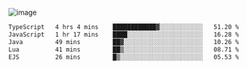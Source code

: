 ![image](https://github-profile-trophy.vercel.app/?username=CMOISDEAD&theme=kimbie_dark&row=1&no-frame=true&margin-w=15&margin-h=15)
<!--START_SECTION:waka-->

```txt
TypeScript   4 hrs 4 mins    ████████████▓░░░░░░░░░░░░   51.20 %
JavaScript   1 hr 17 mins    ████░░░░░░░░░░░░░░░░░░░░░   16.28 %
Java         49 mins         ██▓░░░░░░░░░░░░░░░░░░░░░░   10.26 %
Lua          41 mins         ██▒░░░░░░░░░░░░░░░░░░░░░░   08.71 %
EJS          26 mins         █▒░░░░░░░░░░░░░░░░░░░░░░░   05.53 %
```

<!--END_SECTION:waka--> 
